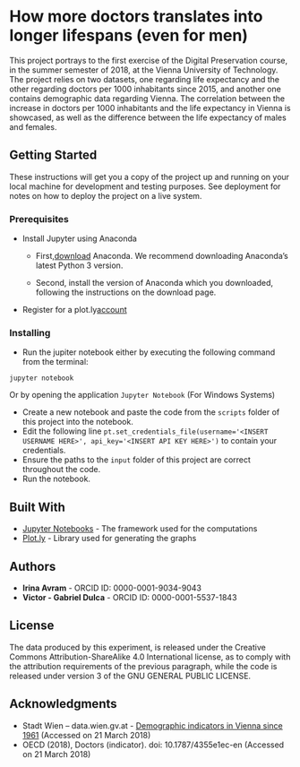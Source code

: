# How more doctors translates into longer lifespans (even for men)

This project portrays to the first exercise of the Digital Preservation course, in the summer semester of 2018, at the Vienna University of Technology.
The project relies on two datasets, one regarding life expectancy and the other regarding doctors per 1000 inhabitants since 2015, 
and another one contains demographic data regarding Vienna.
The correlation between the increase in doctors per 1000 inhabitants and the life expectancy in Vienna is showcased, 
as well as the difference between the life expectancy of males and females.


## Getting Started

These instructions will get you a copy of the project up and running on your local machine for development and testing purposes. See deployment for notes on how to deploy the project on a live system.

### Prerequisites

* Install Jupyter using Anaconda

  * First,[download]((https://www.anaconda.com/download/)) Anaconda. We recommend downloading Anaconda’s latest Python 3 version.

  * Second, install the version of Anaconda which you downloaded, following the instructions on the download page.
  
* Register for a plot.ly[account](https://plot.ly/accounts/login/?action=signup)


### Installing


* Run the jupiter notebook either by executing the following command from the terminal:

```
jupyter notebook
```

Or by opening the application ```Jupyter Notebook``` (For Windows Systems) 



* Create a new notebook and paste the code from the ```scripts``` folder of this project into the notebook.
* Edit the following line ```pt.set_credentials_file(username='<INSERT USERNAME HERE>', api_key='<INSERT API KEY HERE>')```
to contain your credentials.
* Ensure the paths to the ```input``` folder of this project are correct throughout the code.
* Run the notebook.



## Built With

* [Jupyter Notebooks](http://jupyter.org/) - The framework used for the computations
* [Plot.ly](https://plot.ly/) - Library used for generating the graphs




## Authors

* **Irina Avram** - ORCID ID: 0000-0001-9034-9043
* **Victor - Gabriel Dulca** - ORCID ID: 0000-0001-5537-1843



## License

The data produced by this experiment, is released under the Creative Commons Attribution-ShareAlike 4.0 International license,
as to comply with the attribution requirements of the previous paragraph, 
while the code is released under version 3 of the GNU GENERAL PUBLIC LICENSE.

## Acknowledgments

* Stadt Wien – data.wien.gv.at - [Demographic indicators in Vienna since 1961](https://www.wien.gv.at/statistik/ogd/vie_005.csv)  (Accessed on 21 March 2018)
* OECD (2018), Doctors (indicator). doi: 10.1787/4355e1ec-en (Accessed on 21 March 2018)

